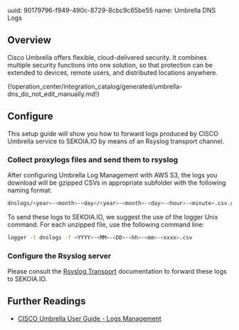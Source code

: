 uuid: 90179796-f949-490c-8729-8cbc9c65be55
name: Umbrella DNS Logs

## Overview
Cisco Umbrella offers flexible, cloud-delivered security. It combines multiple security functions into one solution, so that protection can be extended to devices, remote users, and distributed locations anywhere.

{!operation_center/integration_catalog/generated/umbrella-dns_do_not_edit_manually.md!}

## Configure
This setup guide will show you how to forward logs produced by CISCO Umbrella service to SEKOIA.IO by means of an Rsyslog transport channel.

### Collect proxylogs files and send them to rsyslog
After configuring Umbrella Log Management with AWS S3, the logs you download will be gzipped CSVs in appropriate subfolder with the following naming format:

```bash
dnslogs/<year>-<month>-<day>/<year>-<month>-<day>-<hour>-<minute>.csv.gz
```

To send these logs to SEKOIA.IO, we suggest the use of the logger Unix command. For each unzipped file, use the following command line:

```bash
logger -t dnslogs -f <YYYY>-<MM>-<DD>-<hh>-<mm>-<xxxx>.csv
```

### Configure the Rsyslog server
Please consult the [Rsyslog Transport](../../../../data_collection/ingestion_methods/rsyslog/) documentation to forward these logs to SEKOIA.IO.

## Further Readings
- [CISCO Umbrella User Guide - Logs Management](https://docs.umbrella.com/deployment-umbrella/docs/log-management)
